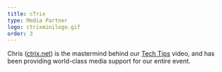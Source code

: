 ```yaml
---
title: cTrix
type: Media Partner
logo: ctrixminilogo.gif
order: 3
---
```


Chris ([ctrix.net](https://ctrix.net/)) is the mastermind behind our [Tech Tips](https://www.youtube.com/watch?v=C1TBqdULp4E) video, and has been providing world-class media support for our entire event. 